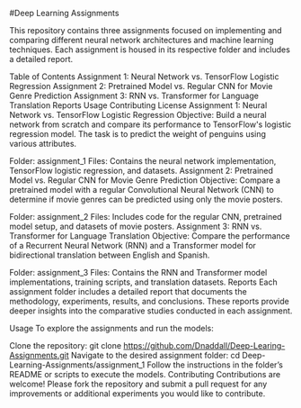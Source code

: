 #Deep Learning Assignments

This repository contains three assignments focused on implementing and comparing different neural network architectures and machine learning techniques. Each assignment is housed in its respective folder and includes a detailed report.

Table of Contents
Assignment 1: Neural Network vs. TensorFlow Logistic Regression
Assignment 2: Pretrained Model vs. Regular CNN for Movie Genre Prediction
Assignment 3: RNN vs. Transformer for Language Translation
Reports
Usage
Contributing
License
Assignment 1: Neural Network vs. TensorFlow Logistic Regression
Objective: Build a neural network from scratch and compare its performance to TensorFlow's logistic regression model. The task is to predict the weight of penguins using various attributes.

Folder: assignment_1
Files: Contains the neural network implementation, TensorFlow logistic regression, and datasets.
Assignment 2: Pretrained Model vs. Regular CNN for Movie Genre Prediction
Objective: Compare a pretrained model with a regular Convolutional Neural Network (CNN) to determine if movie genres can be predicted using only the movie posters.

Folder: assignment_2
Files: Includes code for the regular CNN, pretrained model setup, and datasets of movie posters.
Assignment 3: RNN vs. Transformer for Language Translation
Objective: Compare the performance of a Recurrent Neural Network (RNN) and a Transformer model for bidirectional translation between English and Spanish.

Folder: assignment_3
Files: Contains the RNN and Transformer model implementations, training scripts, and translation datasets.
Reports
Each assignment folder includes a detailed report that documents the methodology, experiments, results, and conclusions. These reports provide deeper insights into the comparative studies conducted in each assignment.

Usage
To explore the assignments and run the models:

Clone the repository:
git clone https://github.com/Dnaddall/Deep-Learing-Assignments.git
Navigate to the desired assignment folder:
cd Deep-Learning-Assignments/assignment_1
Follow the instructions in the folder’s README or scripts to execute the models.
Contributing
Contributions are welcome! Please fork the repository and submit a pull request for any improvements or additional experiments you would like to contribute.

